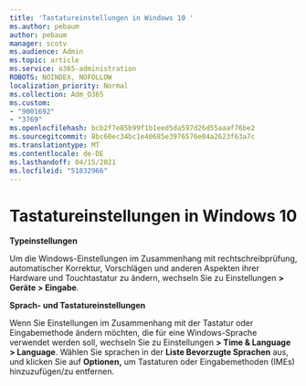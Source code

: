 ```yaml
---
title: 'Tastatureinstellungen in Windows 10 '
ms.author: pebaum
author: pebaum
manager: scotv
ms.audience: Admin
ms.topic: article
ms.service: o365-administration
ROBOTS: NOINDEX, NOFOLLOW
localization_priority: Normal
ms.collection: Adm_O365
ms.custom:
- "9001692"
- "3769"
ms.openlocfilehash: bcb2f7e85b99f1b1eed5da597d26d55aaaf76be2
ms.sourcegitcommit: 8bc60ec34bc1e40685e3976576e04a2623f63a7c
ms.translationtype: MT
ms.contentlocale: de-DE
ms.lasthandoff: 04/15/2021
ms.locfileid: "51832966"
---
```

# <a name="keyboard-settings-in-windows-10"></a>Tastatureinstellungen in Windows 10

**Typeinstellungen**

Um die Windows-Einstellungen im Zusammenhang mit rechtschreibprüfung, automatischer Korrektur, Vorschlägen und anderen Aspekten ihrer Hardware und Touchtastatur zu ändern, wechseln Sie zu Einstellungen **> Geräte > Eingabe**. 

**Sprach- und Tastatureinstellungen**

Wenn Sie Einstellungen im Zusammenhang mit der Tastatur oder Eingabemethode ändern möchten, die für eine Windows-Sprache verwendet werden soll, wechseln Sie zu Einstellungen **> Time & Language > Language**. Wählen Sie sprachen in der **Liste Bevorzugte Sprachen** aus, und klicken Sie auf **Optionen,** um Tastaturen oder Eingabemethoden (IMEs) hinzuzufügen/zu entfernen.

